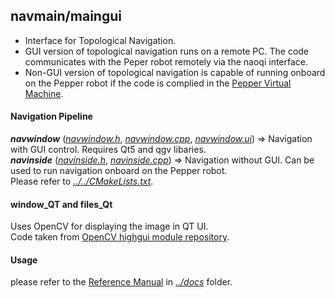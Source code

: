 ## navmain/maingui

* Interface for Topological Navigation.  
* GUI version of topological navigation runs on a remote PC. The code communicates with the Peper robot remotely via the naoqi interface.  
* Non-GUI version of topological navigation is capable of running onboard on the Pepper robot if the code is complied in the [Pepper Virtual Machine](https://bitbucket.org/pepper_qut/virtual-machine.git).

#### Navigation Pipeline

***navwindow*** ([*navwindow.h*](https://github.com/suuman/pepper_navigation/blob/main/navmain/maingui/mainwindow.h), *[navwindow.cpp](https://github.com/suuman/pepper_navigation/blob/main/navmain/maingui/navwindow.cpp)*, [*navwindow.ui*](https://github.com/suuman/pepper_navigation/blob/main/navmain/maingui/navwindow.ui)) => Navigation with GUI control. Requires Qt5 and qgv libaries.  
***navinside*** ([*navinside.h*](https://github.com/suuman/pepper_navigation/blob/main/navmain/maingui/navinside.h), [*navinside.cpp*](https://github.com/suuman/pepper_navigation/blob/main/navmain/maingui/navinside.cpp)) => Navigation without GUI. Can be used to run navigation onboard on the Pepper robot.  
Please refer to [*../../CMakeLists.txt*](https://github.com/suuman/pepper_navigation/blob/main/CMakeLists.txt).

#### window_QT and files_Qt
Uses OpenCV for displaying the image in QT UI.  
Code taken from [OpenCV highgui module repository](https://github.com/opencv/opencv/tree/master/modules/highgui/src).

#### Usage
please refer to the [Reference Manual](https://github.com/suuman/pepper_navigation/tree/main/docs/Pepper_Navigation_Reference_Manual.pdf) in [*../docs*](https://github.com/suuman/pepper_navigation/tree/main/docs) folder.